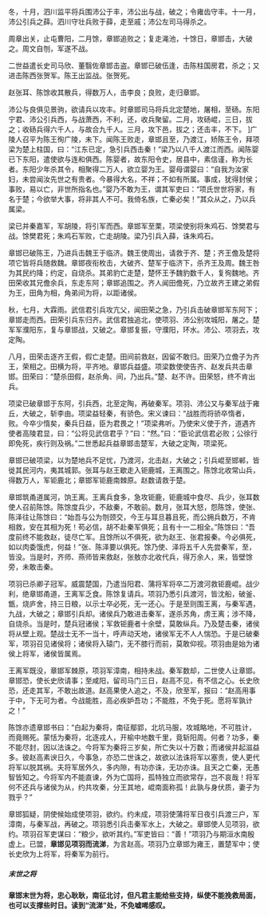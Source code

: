 冬，十月，泗川监平将兵围沛公于丰，沛公出与战，破之；令雍齿守丰。十一月，沛公引兵之薛。泗川守壮兵败于薛，走至戚；沛公左司马得杀之。

周章出关，止屯曹阳，二月馀，章邯追败之；复走渑池，十馀日，章邯击，大破之。周文自刎，军遂不战。

二世益遣长史司马欣、董翳佐章邯击盗。章邯已破伍逢，击陈柱国房君，杀之；又进击陈西张贺军。陈王出监战。张贺死。

赵张耳、陈馀收其散兵，得数万人，击李良；良败，走归章邯。

沛公与良俱见景驹，欲请兵以攻丰。时章邯司马将兵北定楚地，屠相，至砀。东阳宁君、沛公引兵西，与战萧西，不利，还，收兵聚留。二月，攻砀崐，三日，拔之；收砀兵得六千人，与故合九千人。三月，攻下邑，拔之；还击丰，不下。
]广陵人召平为陈王徇广陵，未下。闻陈王败走，章邯且至，乃渡江，矫陈王令，拜项梁为楚上柱国，曰：“江东已定，急引兵西击秦！”梁乃以八千人渡江而西。闻陈婴已下东阳，遣使欲与连和俱西。陈婴者，故东阳令史，居县中，素信谨，称为长者。东阳少年杀其令，相聚得二万人，欲立婴为王。婴母谓婴曰：“自我为汝家妇，未尝闻汝先世之有贵者。今暴得大名，不祥；不如有所属。事成，犹得封侯；事败，易以亡，非世所指名也。”婴乃不敢为王，谓其军吏曰：“项氏世世将家，有名于楚；今欲举大事，将非其人不可。我倚名族，亡秦必矣！”其众从之，乃以兵属梁。

梁已并秦嘉军，军胡陵，将引军而西。章邯军至栗，项梁使别将朱鸡石、馀樊君与战。馀樊君死；朱鸡石军败，亡走胡陵。梁乃引兵入薛，诛朱鸡石。

章邯已破陈王，乃进兵击魏王于临济。魏王使周出，请救于齐、楚；齐王儋及楚将项它皆将兵随救魏。章邯夜衔枚击，大破齐、楚军于临济下，杀齐王及周。魏王咎为其民约降；约定，自烧杀。其弟豹亡走楚，楚怀王予魏豹数千人，复徇魏地。齐田荣收其兄儋余兵，东走东阿；章邯追围之。齐人闻田儋死，乃立故齐王建之弟假为王，田角为相，角弟间为将，以距诸侯。

秋，七月，大霖雨。武信君引兵攻亢父，闻田荣之急，乃引兵击破章邯军东阿下；章邯走而西。田荣引兵东归齐。武信君独追北，使项羽、沛公别攻城阳，屠之。楚军军濮阳东，复与章邯战，又破之。章邯复振，守濮阳，环水。沛公、项羽去，攻定陶。

八月，田荣击逐齐王假，假亡走楚。田间前救赵，因留不敢归。田荣乃立儋子为齐王，荣相之。田横为将，平齐地。章邯兵益盛。项梁数使使告齐、赵发兵共击章邯。田荣曰：“楚杀田假，赵杀角、间，乃出兵。”楚、赵不许。田荣怒，终不肯出兵。

项梁已破章邯于东阿，引兵西，北至定陶，再破秦军。项羽、沛公又与秦军战于雍丘，大破之，斩李由。项梁益轻秦，有骄色。宋义谏曰：“战胜而将骄卒惰者，败。今卒少惰矣，秦兵日益，臣为君畏之！”项梁弗听。乃使宋义使于齐，道遇齐使者高陵君显，曰：“公将见武信君乎？”曰：“然。”曰：“臣论武信君必败；公徐行即免死，疾行则及祸。”二世悉起兵益章邯击楚军，大破之定陶，项梁死。

章邯已破项梁，以为楚地兵不足忧，乃渡河，北击赵，大破之；引兵崐至邯郸，皆徙其民河内，夷其城郭。张耳与赵王歇走入钜鹿城，王离围之。陈馀北收常山兵，得数万人，军钜鹿北；章邯军钜鹿南棘原。赵数请救于楚。

章邯筑甬道属河，饷王离。王离兵食多，急攻钜鹿，钜鹿城中食尽、兵少，张耳数使人召前陈馀。陈馀度兵少，不敌秦，不敢前。数月，张耳大怒，怨陈馀，使张、陈泽往让陈馀曰：“始吾与公为刎颈交，今王与耳旦暮且死，而公拥兵数万，不肯相救，安在其相为死！苟必信，胡不赴秦军俱死；且有十一二相全。”陈馀曰：“吾度前终不能救赵，徒尽亡军。且馀所以不俱死，欲为赵王、张君报秦。今必俱死，如以肉委饿虎，何益！”张、陈泽要以俱死。馀乃使、泽将五千人先尝秦军，至，皆没。当是时，齐师、燕师皆来救赵，张敖亦北收代兵，得万余人，来，皆壁馀旁，未敢击秦。

项羽已杀卿子冠军。威震楚国，乃遣当阳君、蒲将军将卒二万渡河救钜鹿崐。战少利，绝章邯甬道，王离军乏食。陈馀复请兵。项羽乃悉引兵渡河，皆沈船，破釜、甑，烧庐舍，持三日粮，以示士卒必死，无一还心。于是至则围王离，与秦军遇，九战，大破之；章邯引兵却。诸侯兵乃敢进击秦军，遂杀苏角，虏王离；涉不降，自烧杀。当是时，楚兵冠诸侯；军救钜鹿者十余壁，莫敢纵兵。乃及楚击秦，诸侯将从壁上观。楚战士无不一当十，呼声动天地，诸侯军无不人人惴恐。于是已破秦军，项羽召见诸侯将；诸侯将入辕门，无不膝行而前，莫敢仰视。项羽由是始为诸侯上将军，诸侯皆属焉。

王离军既没，章邯军棘原，项羽军漳南，相持未战。秦军数却，二世使人让章邯。章邯恐，使长史欣请事；至咸阳，留司马门三日，赵高不见，有不信之心。长史欣恐，还走其军，不敢出故道。赵高果使人追之，不及，欣至军，报曰：“赵高用事于中，下无可为者。今战能胜，高必疾妒吾功；不能胜，不免于死。愿将军孰计之！”

陈馀亦遗章邯书曰：“白起为秦将，南征鄢郢，北坑马服，攻城略地，不可胜计，而竟赐死。蒙恬为秦将，北逐戎人，开榆中地数千里，竟斩阳周。何者？功多，秦不能尽封，因以法诛之。今将军为秦将三岁矣，所亡失以十万数；而诸侯并起滋益多。彼赵高素谀日久，今事急，亦恐二世诛之，故欲以法诛将军以塞责，使人更代将军以脱其祸。夫将军居外久，多内隙，有功亦诛，无功亦诛。且天之亡秦，无愚智皆知之。今将军内不能直谏，外为亡国将，孤特独立而欲常存，岂不哀哉！将军何不还兵与诸侯为从，约共攻秦，分王其地，崐南面称孤！此孰与身伏质，妻子为戮乎？”

章邯狐疑，阴使候始成使项羽，欲约。约未成，项羽使蒲将军日夜引兵渡三户，军漳南，与秦军战，再破之。项羽悉引兵击秦军水上，大破之。章邯使人见项羽，欲约。项羽召军吏谋曰：“粮少，欲听其约。”军吏皆曰：“善！”项羽乃与期洹水南殷虚上。已盟，**章邯见项羽而流涕**，为言赵高。项羽乃立章邯为雍王，置楚军中；使长史欣为上将军，将秦军为前行。

##### 末世之将
**章邯末世为将，忠心耿耿，南征北讨，但凡君主能给些支持，纵使不能挽救局面，也可以支撑些时日。读到“流涕”处，不免嘘唏感叹。**